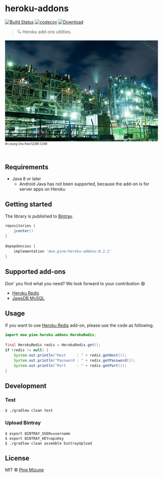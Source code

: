 # heroku-addons
[![Build Status](https://travis-ci.com/pine/heroku-addons.svg?branch=master)](https://travis-ci.com/pine/heroku-addons)
[![codecov](https://codecov.io/gh/pine/heroku-addons/branch/master/graph/badge.svg)](https://codecov.io/gh/pine/heroku-addons)
[![Download](https://api.bintray.com/packages/pinemz/maven/heroku-addons/images/download.svg)](https://bintray.com/pinemz/maven/heroku-addons)

> :mag: Heroku add-ons utilities.

![](images/resized.jpg)<br>
<sup><sup>&copy; Leung Cho Pan/123RF.COM</sup></sup>
<br>
<br>

## Requirements

- Java 8 or later
  - Android Java has not been supported, because the add-on is for server apps on Heroku

## Getting started
The library is published to [Bintray](https://bintray.com/pinemz/maven/heroku-addons).

```gradle
repositories {
    jcenter()
}

depepdencies {
    implementation 'moe.pine:heroku-addons:0.2.2'
}
```

## Supported add-ons
Don' you find what you need? We look forward to your contribution :smile:

- [Heroku Redis](https://elements.heroku.com/addons/heroku-redis)
- [JawsDB MySQL](https://elements.heroku.com/addons/jawsdb)

## Usage
If you want to use [Heroku Redis](https://elements.heroku.com/addons/heroku-redis) add-on, please use the code as following.

```java
import moe.pine.heroku.addons.HerokuRedis;

final HerokuRedis redis = HerokuRedis.get();
if (redis != null) {
    System.out.println("Host     : " + redis.getHost());
    System.out.println("Password : " + redis.getPassword());
    System.out.println("Port     : " + redis.getPort());
}
```

## Development
### Test

```
$ ./gradlew clean test
```

### Upload Bintray

```
$ export BINTRAY_USER=username
$ export BINTRAY_KEY=apiKey
$ ./gradlew clean assemble bintrayUpload
```


## License
MIT &copy; [Pine Mizune](https://profile.pine.moe)
